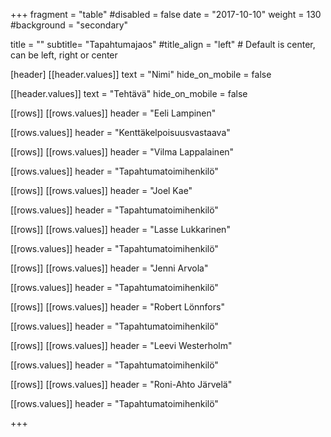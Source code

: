 +++
fragment = "table"
#disabled = false
date = "2017-10-10"
weight = 130
#background = "secondary"

title = ""
subtitle= "Tapahtumajaos"
#title_align = "left" # Default is center, can be left, right or center

[header]
[[header.values]]
text = "Nimi"
hide_on_mobile = false

[[header.values]]
text = "Tehtävä"
hide_on_mobile = false

[[rows]]
[[rows.values]]
header = "Eeli Lampinen"

[[rows.values]]
header = "Kenttäkelpoisuusvastaava"

[[rows]]
[[rows.values]]
header = "Vilma Lappalainen"

[[rows.values]]
header = "Tapahtumatoimihenkilö"

[[rows]]
[[rows.values]]
header = "Joel Kae"

[[rows.values]]
header = "Tapahtumatoimihenkilö"

[[rows]]
[[rows.values]]
header = "Lasse Lukkarinen"

[[rows.values]]
header = "Tapahtumatoimihenkilö"

[[rows]]
[[rows.values]]
header = "Jenni Arvola"

[[rows.values]]
header = "Tapahtumatoimihenkilö"

[[rows]]
[[rows.values]]
header = "Robert Lönnfors"

[[rows.values]]
header = "Tapahtumatoimihenkilö"

[[rows]]
[[rows.values]]
header = "Leevi Westerholm"

[[rows.values]]
header = "Tapahtumatoimihenkilö"

[[rows]]
[[rows.values]]
header = "Roni-Ahto Järvelä"

[[rows.values]]
header = "Tapahtumatoimihenkilö"

+++

